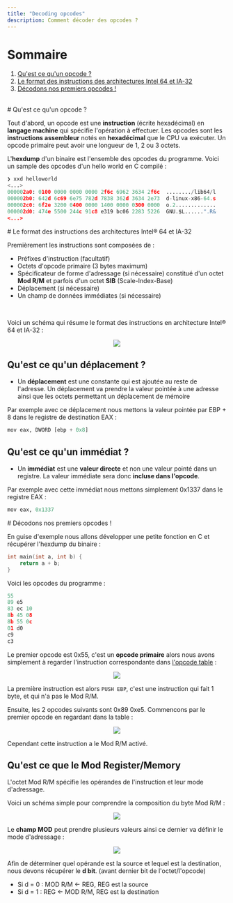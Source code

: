 ```yaml
---
title: "Decoding opcodes"
description: Comment décoder des opcodes ?
---
```


# Sommaire
1. [Qu'est ce qu'un opcode ?](#what_is_opcode)
2. [Le format des instructions des architectures Intel 64 et IA-32](#instruction_format)
3. [Décodons nos premiers opcodes !](#example_decode_opcode)

<br/>

<div id='what_is_opcode'/>
# Qu'est ce qu'un opcode ?

Tout d'abord, un opcode est une **instruction** (écrite hexadécimal) en **langage machine** qui spécifie l'opération à effectuer. Les opcodes sont les **instructions assembleur** notés en **hexadécimal** que le CPU va exécuter. 
Un opcode primaire peut avoir une longueur de 1, 2 ou 3 octets.

L'**hexdump** d'un binaire est l'ensemble des opcodes du programme. Voici un sample des opcodes d'un hello world en C compilé :

```py
❯ xxd helloworld
<...>
000002a0: 0100 0000 0000 0000 2f6c 6962 3634 2f6c  ......../lib64/l
000002b0: 642d 6c69 6e75 782d 7838 362d 3634 2e73  d-linux-x86-64.s
000002c0: 6f2e 3200 0400 0000 1400 0000 0300 0000  o.2.............
000002d0: 474e 5500 244c 91c8 e319 bc06 2283 5226  GNU.$L......".R&
<...>
```

<div id='instruction_format'/>
# Le format des instructions des architectures Intel® 64 et IA-32

Premièrement les instructions sont composées de :

- Préfixes d'instruction (facultatif)
- Octets d'opcode primaire (3 bytes maximum)
- Spécificateur de forme d'adressage (si nécessaire) constitué d'un octet **Mod R/M** et parfois d'un octet **SIB** (Scale-Index-Base)
- Déplacement (si nécessaire)
- Un champ de données immédiates (si nécessaire)

<br/>

Voici un schéma qui résume le format des instructions en architecture Intel® 64 et IA-32 :

<p align="center">
  <img src="https://i.imgur.com/pJfQoOO.png">
</p>

## Qu'est ce qu'un déplacement ?

- Un **déplacement** est une constante qui est ajoutée au reste de l'adresse. Un déplacement va prendre la valeur pointée à une adresse ainsi que les octets permettant un déplacement de mémoire 

Par exemple avec ce déplacement nous mettons la valeur pointée par EBP + 8 dans le registre de destination EAX :

```py
mov eax, DWORD [ebp + 0x8]
```

## Qu'est ce qu'un immédiat ?

- Un **immédiat** est une **valeur directe** et non une valeur pointé dans un registre. La valeur immédiate sera donc **incluse dans l'opcode**.

Par exemple avec cette immédiat nous mettons simplement 0x1337 dans le registre EAX :

```py
mov eax, 0x1337
```

<div id='example_decode_opcode'/>
# Décodons nos premiers opcodes !

En guise d'exemple nous allons développer une petite fonction en C et récupérer l'hexdump du binaire :

```c
int main(int a, int b) {
    return a + b;
}
```

Voici les opcodes du programme :

```py
55
89 e5
83 ec 10
8b 45 08
8b 55 0c
01 d0
c9
c3
```

Le premier opcode est 0x55, c'est un **opcode primaire** alors nous avons simplement à regarder l'instruction correspondante dans [l'opcode table](http://sparksandflames.com/files/x86InstructionChart.html) :

<p align="center">
  <img src="https://i.imgur.com/ehrSeWo.png">
</p>

La première instruction est alors `PUSH EBP`, c'est une instruction qui fait 1 byte, et qui n'a pas le Mod R/M.

Ensuite, les 2 opcodes suivants sont 0x89 0xe5.
Commencons par le premier opcode en regardant dans la table :

<p align="center">
  <img src="https://prnt.sc/15g3rik">
</p>

Cependant cette instruction a le Mod R/M activé.

## Qu'est ce que le Mod Register/Memory

L'octet Mod R/M spécifie les opérandes de l'instruction et leur mode d'adressage.

Voici un schéma simple pour comprendre la composition du byte Mod R/M :

<p align="center">
  <img src="https://i.imgur.com/XzHMDtT.png">
</p>

Le **champ MOD** peut prendre plusieurs valeurs ainsi ce dernier va définir le mode d'adressage :

<p align="center">
  <img src="https://i.imgur.com/PeZmzAN.png">
</p>

Afin de déterminer quel opérande est la source et lequel est la destination, nous devons récupérer le **d bit**. (avant dernier bit de l'octet/l'opcode)

- Si d = 0 : MOD R/M <- REG, REG est la source
- Si d = 1 : REG <- MOD R/M, REG est la destination

